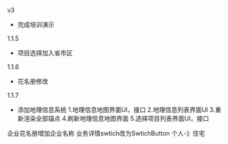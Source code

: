 v3
* 完成培训演示

1.1.5
* 项目选择加入省市区

1.1.6
* 花名册修改

1.1.7
* 添加地理信息系统
1.地理信息地图界面UI，接口
2.地理信息列表界面UI
3.重新渲染全部锚点
4.刷新地理信息地图界面
5.选择项目列表界面UI，接口

企业花名册增加企业名称
业务详情swtich改为SwtichButton
个人-》住宅
